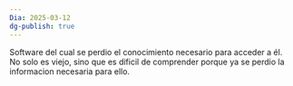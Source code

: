 ```yaml
---
Dia: 2025-03-12
dg-publish: true
---
```

Software del cual se perdio el conocimiento necesario para acceder a él. No solo es viejo, sino que es dificil de comprender porque ya se perdio la informacion necesaria para ello.